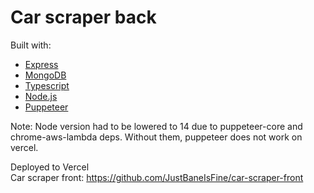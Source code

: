 # Car scraper back

Built with:
- [Express](https://expressjs.com/)
- [MongoDB](https://www.mongodb.com/)
- [Typescript](https://www.typescriptlang.org/)
- [Node.js](https://nodejs.org/en/)
- [Puppeteer](https://pptr.dev/)

Note: Node version had to be lowered to 14 due to puppeteer-core and chrome-aws-lambda deps. Without them, puppeteer does not work on vercel.


Deployed to Vercel
<br>
Car scraper front: https://github.com/JustBaneIsFine/car-scraper-front
